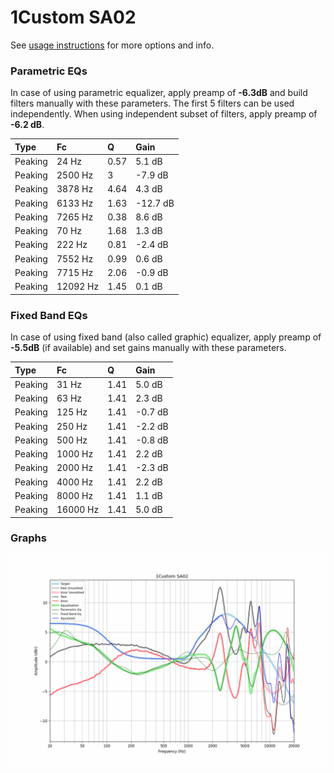 # 1Custom SA02
See [usage instructions](https://github.com/jaakkopasanen/AutoEq#usage) for more options and info.

### Parametric EQs
In case of using parametric equalizer, apply preamp of **-6.3dB** and build filters manually
with these parameters. The first 5 filters can be used independently.
When using independent subset of filters, apply preamp of **-6.2 dB**.

| Type    | Fc       |    Q | Gain     |
|:--------|:---------|:-----|:---------|
| Peaking | 24 Hz    | 0.57 | 5.1 dB   |
| Peaking | 2500 Hz  | 3    | -7.9 dB  |
| Peaking | 3878 Hz  | 4.64 | 4.3 dB   |
| Peaking | 6133 Hz  | 1.63 | -12.7 dB |
| Peaking | 7265 Hz  | 0.38 | 8.6 dB   |
| Peaking | 70 Hz    | 1.68 | 1.3 dB   |
| Peaking | 222 Hz   | 0.81 | -2.4 dB  |
| Peaking | 7552 Hz  | 0.99 | 0.6 dB   |
| Peaking | 7715 Hz  | 2.06 | -0.9 dB  |
| Peaking | 12092 Hz | 1.45 | 0.1 dB   |

### Fixed Band EQs
In case of using fixed band (also called graphic) equalizer, apply preamp of **-5.5dB**
(if available) and set gains manually with these parameters.

| Type    | Fc       |    Q | Gain    |
|:--------|:---------|:-----|:--------|
| Peaking | 31 Hz    | 1.41 | 5.0 dB  |
| Peaking | 63 Hz    | 1.41 | 2.3 dB  |
| Peaking | 125 Hz   | 1.41 | -0.7 dB |
| Peaking | 250 Hz   | 1.41 | -2.2 dB |
| Peaking | 500 Hz   | 1.41 | -0.8 dB |
| Peaking | 1000 Hz  | 1.41 | 2.2 dB  |
| Peaking | 2000 Hz  | 1.41 | -2.3 dB |
| Peaking | 4000 Hz  | 1.41 | 2.2 dB  |
| Peaking | 8000 Hz  | 1.41 | 1.1 dB  |
| Peaking | 16000 Hz | 1.41 | 5.0 dB  |

### Graphs
![](./1Custom%20SA02.png)